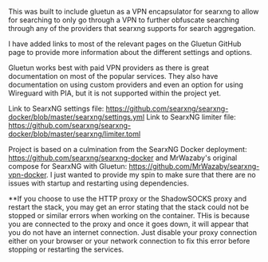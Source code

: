 This was built to include gluetun as a VPN encapsulator for searxng to allow for searching to only go through a VPN to further obfuscate searching through any of the providers that searxng supports for search aggregation.

I have added links to most of the relevant pages on the Gluetun GitHub page to provide more information about the different settings and options. 

Gluetun works best with paid VPN providers as there is great documentation on most of the popular services. They also have documentation on using custom providers and even an option for using Wireguard with PIA, but it is not supported within the project yet.

Link to SearxNG settings file: https://github.com/searxng/searxng-docker/blob/master/searxng/settings.yml
Link to SearxNG limiter file: https://github.com/searxng/searxng-docker/blob/master/searxng/limiter.toml

Project is based on a culmination from the SearxNG Docker deployment: https://github.com/searxng/searxng-docker and MrWazaby's original compose for SearxNG with Gluetun: https://github.com/MrWazaby/searxng-vpn-docker. I just wanted to provide my spin to make sure that there are no issues with startup and restarting using dependencies.

**If you choose to use the HTTP proxy or the ShadowSOCKS proxy and restart the stack, you may get an error stating that the stack could not be stopped or similar errors when working on the container. THis is because you are connected to the proxy and once it goes down, it will appear that you do not have an internet connection. Just disable your proxy connection either on your browser or your network connection to fix this error before stopping or restarting the services.
